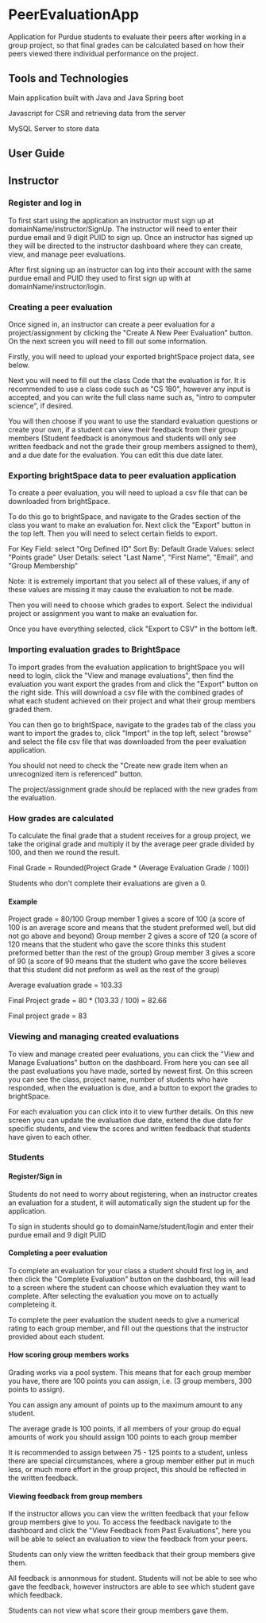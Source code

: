 # PeerEvaluationApp
Application for Purdue students to evaluate their peers after working in a group project, so that final grades can be calculated based on how their peers viewed there individual performance on the project.

## Tools and Technologies
Main application built with Java and Java Spring boot

Javascript for CSR and retrieving data from the server

MySQL Server to store data

## User Guide

## Instructor

### Register and log in
To first start using the application an instructor must sign up at domainName/instructor/SignUp. The instructor will need to enter their purdue email and 9 digit PUID to sign up. Once an instructor has signed up they will be directed to the instructor dashboard where they can create, view, and manage peer evaluations.

After first signing up an instructor can log into their account with the same purdue email and PUID they used to first sign up with at domainName/instructor/login.

### Creating a peer evaluation
Once signed in, an instructor can create a peer evaluation for a project/assignment by clicking the "Create A New Peer Evaluation" button.
On the next screen you will need to fill out some information.

Firstly, you will need to upload your exported brightSpace project data, see below.

Next you will need to fill out the class Code that the evaluation is for. It is recommended to use a class code such as "CS 180", however any input is accepted, and you can write the full class name such as, "intro to computer science", if desired.

You will then choose if you want to use the standard evaluation questions or create your own, if a student can view their feedback from their group members (Student feedback is anonymous and students will only see written feedback and not the grade their group members assigned to them), and a due date for the evaluation. You can edit this due date later.

### Exporting brightSpace data to peer evaluation application
To create a peer evaluation, you will need to upload a csv file that can be downloaded from brightSpace.

To do this go to brightSpace, and navigate to the Grades section of the class you want to make an evaluation for.
Next click the "Export" button in the top left.
Then you will need to select certain fields to export.

For Key Field: select "Org Defined ID"
Sort By: Default
Grade Values: select "Points grade"
User Details: select "Last Name", "First Name", "Email", and "Group Membership"

Note: it is extremely important that you select all of these values, if any of these values are missing it may cause the evaluation to not be made.

Then you will need to choose which grades to export.
Select the individual project or assignment you want to make an evaluation for.

Once you have everything selected, click "Export to CSV" in the bottom left.

### Importing evaluation grades to BrightSpace
To import grades from the evaluation application to brightSpace you will need to login, click the "View and manage evaluations",
then find the evaluation you want export the grades from and click the "Export" button on the right side.
This will download a csv file with the combined grades of what each student achieved on their project and what their group members graded them.

You can then go to brightSpace, navigate to the grades tab of the class you want to import the grades to, 
click "Import" in the top left, select "browse" and select the file csv file that was downloaded from the peer evaluation application.

You should not need to check the "Create new grade item when an unrecognized item is referenced" button.

The project/assignment grade should be replaced with the new grades from the evaluation.


### How grades are calculated
To calculate the final grade that a student receives for a group project, we take the original grade and multiply it by the average peer grade divided by 100, and then we round the result.

Final Grade = Rounded(Project Grade * (Average Evaluation Grade / 100))

Students who don't complete their evaluations are given a 0.

#### Example
Project grade = 80/100
Group member 1 gives a score of 100 (a score of 100 is an average score and means that the student preformed well, but did not go above and beyond)
Group member 2 gives a score of 120 (a score of 120 means that the student who gave the score thinks this student preformed better than the rest of the group)
Group member 3 gives a score of 90 (a score of 90 means that the student who gave the score believes that this student did not preform as well as the rest of the group)

Average evaluation grade = 103.33

Final Project grade = 80 * (103.33 / 100) = 82.66

Final project grade = 83 

### Viewing and managing created evaluations
To view and manage created peer evaluations, you can click the "View and Manage Evaluations" button on the dashboard.
From here you can see all the past evaluations you have made, sorted by newest first.
On this screen you can see the class, project name, number of students who have responded, when the evaluation is due, and a button to export the grades to brightSpace.

For each evaluation you can click into it to view further details.
On this new screen you can update the evaluation due date, extend the due date for specific students, and view the scores and written feedback that students have given to each other.



### Students


#### Register/Sign in
Students do not need to worry about registering, when an instructor creates an evaluation for a student, it will automatically sign the student up for the application.


To sign in students should go to domainName/student/login and enter their purdue email and 9 digit PUID


#### Completing a peer evaluation
To complete an evaluation for your class a student should first log in, and then click the "Complete Evaluation" button on the dashboard, this will lead to a screen where the student can choose which evaluation they want to complete. After selecting the evaluation you move on to actually completeing it.


To complete the peer evaluation the student needs to give a numerical rating to each group member, and fill out the questions that the instructor provided about each student.


#### How scoring group members works
Grading works via a pool system. This means that for each group member you have, there are 100 points you can assign, i.e. (3 group members, 300 points to assign).


You can assign any amount of points up to the maximum amount to any student.


The average grade is 100 points, if all members of your group do equal amounts of work you should assign 100 points to each group member


It is recommended to assign between 75 - 125 points to a student, unless there are special circumstances, where a group member either put in much less, or much more effort in the group project, this should be reflected in the written feedback.




#### Viewing feedback from group members
If the instructor allows you can view the written feedback that your fellow group members give to you. To access the feedback navigate to the dashboard and click the "View Feedback from Past Evaluations", here you will be able to select an evaluation to view the feedback from your peers.


Students can only view the written feedback that their group members give them.


All feedback is annonmous for student. Students will not be able to see who gave the feedback, however instructors are able to see which student gave which feedback.


Students can not view what score their group members gave them.
